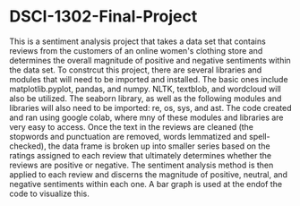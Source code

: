 # DSCI-1302-Final-Project

This is a sentiment analysis project that takes a data set that contains reviews from the customers of an online women's clothing store and determines the overall magnitude of positive and negative sentiments within the data set. To constrcut this project, there are several libraries and modules that will need to be imported and installed. The basic ones include matplotlib.pyplot, pandas, and numpy. NLTK, textblob, and wordcloud will also be utilized. The seaborn library, as well as the following modules and libraries will also need to be imported: re, os, sys, and ast. The code created and ran using google colab, where mny of these modules and libraries are very easy to access. Once the text in the reviews are cleaned (the stopwords and punctuation are removed, words lemmatized and spell-checked), the data frame is broken up into smaller series based on the ratings assigned to each review that ultimately determines whether the reviews are positive or negative. The sentiment analysis method is then applied to each review and discerns the magnitude of positive, neutral, and negative sentiments within each one. A bar graph is used at the endof the code to visualize this. 
